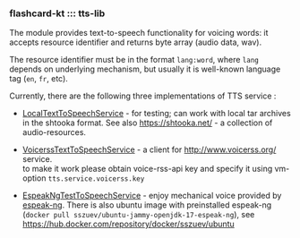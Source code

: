 ### flashcard-kt ::: tts-lib

The module provides text-to-speech functionality for voicing words:
it accepts resource identifier and returns byte array (audio data, wav).

The resource identifier must be in the format `lang:word`, where `lang` depends on underlying mechanism,
but usually it is well-known language tag (`en`, `fr`, etc).  

Currently, there are the following three implementations of TTS service :

- [LocalTextToSpeechService](/src/main/kotlin/impl/LocalTextToSpeechService.kt) - for testing;
  can work with local tar archives in the shtooka format. See also https://shtooka.net/ - a collection of audio-resources.

- [VoicerssTextToSpeechService](/src/main/kotlin/impl/VoicerssTextToSpeechService.kt) - a client for http://www.voicerss.org/ service.   
to make it work please obtain voice-rss-api key and specify it using vm-option `tts.service.voicerss.key`

- [EspeakNgTestToSpeechService](src/main/kotlin/impl/EspeakNgTestToSpeechService.kt) - enjoy mechanical voice provided by [espeak-ng](https://github.com/espeak-ng/espeak-ng). 
There is also ubuntu image with preinstalled espeak-ng (`docker pull sszuev/ubuntu-jammy-openjdk-17-espeak-ng`), see https://hub.docker.com/repository/docker/sszuev/ubuntu
